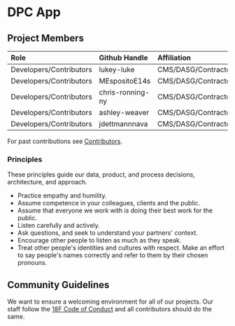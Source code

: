 # DPC App

## Project Members

| Role | Github Handle | Affiliation |
| :----- | :------ | :------------- |
| Developers/Contributors | lukey-luke | CMS/DASG/Contractor  |
| Developers/Contributors | MEspositoE14s | CMS/DASG/Contractor  |
| Developers/Contributors | chris-ronning-ny | CMS/DASG/Contractor  |
| Developers/Contributors | ashley-weaver | CMS/DASG/Contractor  |
| Developers/Contributors | jdettmannnava | CMS/DASG/Contractor  |

For past contributions see [Contributors](https://github.com/CMSgov/dpc-app/graphs/contributors).

### Principles

These principles guide our data, product, and process decisions, architecture, and approach.

- Practice empathy and humility.
- Assume competence in your colleagues, clients and the public.
- Assume that everyone we work with is doing their best work for the public.
- Listen carefully and actively.
- Ask questions, and seek to understand your partners&#39; context.
- Encourage other people to listen as much as they speak.
- Treat other people&#39;s identities and cultures with respect. Make an effort to say people&#39;s names correctly and refer to them by their chosen pronouns.

## Community Guidelines

We want to ensure a welcoming environment for all of our projects. Our staff follow the [18F Code of Conduct](https://github.com/CDCgov/code-of-conduct/blob/master/code-of-conduct.md) and all contributors should do the same.
